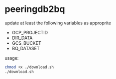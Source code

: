 # peeringdb2bq

update at least the following variables as approprite
* GCP_PROJECTID
* DIR_DATA
* GCS_BUCKET
* BQ_DATASET

usage: 
```bash
chmod +x ./download.sh
./download.sh
```

